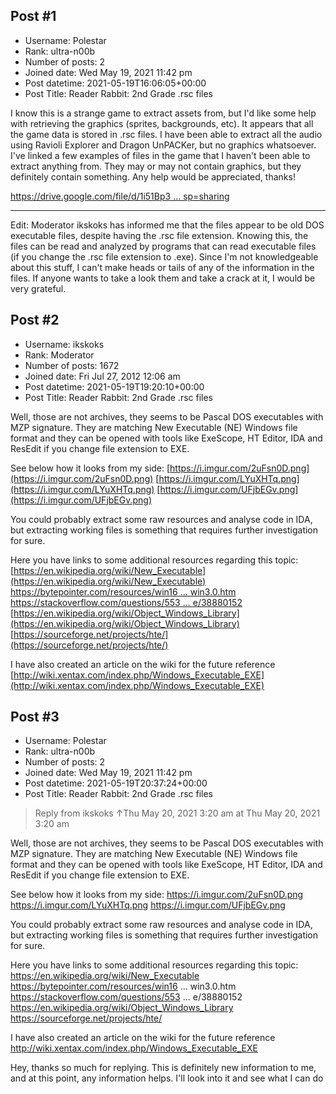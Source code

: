 ## Post #1
- Username: Polestar
- Rank: ultra-n00b
- Number of posts: 2
- Joined date: Wed May 19, 2021 11:42 pm
- Post datetime: 2021-05-19T16:06:05+00:00
- Post Title: Reader Rabbit: 2nd Grade .rsc files

I know this is a strange game to extract assets from, but I'd like some help with retrieving the graphics (sprites, backgrounds, etc).
It appears that all the game data is stored in .rsc files. I have been able to extract all the audio using Ravioli Explorer and Dragon UnPACKer, but no graphics whatsoever.
I've linked a few examples of files in the game that I haven't been able to extract anything from. They may or may not contain graphics, but they definitely contain something. Any help would be appreciated, thanks!

[https://drive.google.com/file/d/1i51Bp3 ... sp=sharing](https://drive.google.com/file/d/1i51Bp3iPKF9xIdfsaZV4m2CRPE8p6RWs/view?usp=sharing)

___________________________________________________________________________________________________________________________
Edit: Moderator ikskoks has informed me that the files appear to be old DOS executable files, despite having the .rsc file extension. Knowing this, the files can be read and analyzed by programs that can read executable files (if you change the .rsc file extension to .exe). Since I'm not knowledgeable about this stuff, I can't make heads or tails of any of the information in the files. If anyone wants to take a look them and take a crack at it, I would be very grateful.
## Post #2
- Username: ikskoks
- Rank: Moderator
- Number of posts: 1672
- Joined date: Fri Jul 27, 2012 12:06 am
- Post datetime: 2021-05-19T19:20:10+00:00
- Post Title: Reader Rabbit: 2nd Grade .rsc files

Well, those are not archives, they seems to be Pascal DOS executables with MZP signature.
They are matching New Executable (NE) Windows file format
and they can be opened with tools like ExeScope, HT Editor, IDA and ResEdit if you change file extension to EXE.

See below how it looks from my side:
[https://i.imgur.com/2uFsn0D.png](https://i.imgur.com/2uFsn0D.png)
[https://i.imgur.com/LYuXHTq.png](https://i.imgur.com/LYuXHTq.png)
[https://i.imgur.com/UFjbEGv.png](https://i.imgur.com/UFjbEGv.png)

You could probably extract some raw resources and analyse code in IDA, but extracting working files is something that requires further investigation for sure.

Here you have links to some additional resources regarding this topic:
[https://en.wikipedia.org/wiki/New_Executable](https://en.wikipedia.org/wiki/New_Executable)
[https://bytepointer.com/resources/win16 ... win3.0.htm](https://bytepointer.com/resources/win16_ne_exe_format_win3.0.htm)
[https://stackoverflow.com/questions/553 ... e/38880152](https://stackoverflow.com/questions/5531874/help-with-finding-hex-header-information-of-file/38880152)
[https://en.wikipedia.org/wiki/Object_Windows_Library](https://en.wikipedia.org/wiki/Object_Windows_Library)
[https://sourceforge.net/projects/hte/](https://sourceforge.net/projects/hte/)

I have also created an article on the wiki for the future reference
[http://wiki.xentax.com/index.php/Windows_Executable_EXE](http://wiki.xentax.com/index.php/Windows_Executable_EXE)
## Post #3
- Username: Polestar
- Rank: ultra-n00b
- Number of posts: 2
- Joined date: Wed May 19, 2021 11:42 pm
- Post datetime: 2021-05-19T20:37:24+00:00
- Post Title: Reader Rabbit: 2nd Grade .rsc files

> Reply from ikskoks ↑Thu May 20, 2021 3:20 am at Thu May 20, 2021 3:20 am
>
> 
Well, those are not archives, they seems to be Pascal DOS executables with MZP signature.
They are matching New Executable (NE) Windows file format
and they can be opened with tools like ExeScope, HT Editor, IDA and ResEdit if you change file extension to EXE.

See below how it looks from my side:
https://i.imgur.com/2uFsn0D.png
https://i.imgur.com/LYuXHTq.png
https://i.imgur.com/UFjbEGv.png

You could probably extract some raw resources and analyse code in IDA, but extracting working files is something that requires further investigation for sure.

Here you have links to some additional resources regarding this topic:
https://en.wikipedia.org/wiki/New_Executable
https://bytepointer.com/resources/win16 ... win3.0.htm
https://stackoverflow.com/questions/553 ... e/38880152
https://en.wikipedia.org/wiki/Object_Windows_Library
https://sourceforge.net/projects/hte/

I have also created an article on the wiki for the future reference
http://wiki.xentax.com/index.php/Windows_Executable_EXE

Hey, thanks so much for replying. This is definitely new information to me, and at this point, any information helps. I'll look into it and see what I can do
